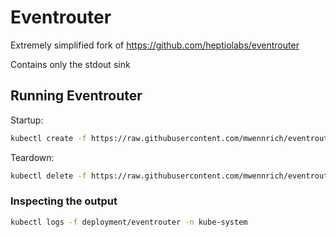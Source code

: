 # Eventrouter

Extremely simplified fork of <https://github.com/heptiolabs/eventrouter>

Contains only the stdout sink

## Running Eventrouter

Startup:

```bash
kubectl create -f https://raw.githubusercontent.com/mwennrich/eventrouter/main/yaml/eventrouter.yaml
```

Teardown:

```bash
kubectl delete -f https://raw.githubusercontent.com/mwennrich/eventrouter/main/yaml/eventrouter.yaml
```

### Inspecting the output

```bash
kubectl logs -f deployment/eventrouter -n kube-system
```
